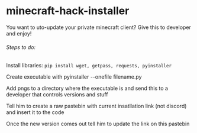 # minecraft-hack-installer
You want to uto-update your private minecraft client? Give this to developer and enjoy!


###### Steps to do:

Install libraries: ```pip install wget, getpass, requests, pyinstaller```


Create executable with pyinstaller --onefile filename.py


Add pngs to a directory where the executable is and send this to a developer that controls versions and stuff


Tell him to create a raw pastebin with current insatllation link (not discord) and insert it to the code


Once the new version comes out tell him to update the link on this pastebin
